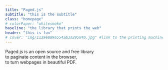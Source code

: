 ```yaml
---
title: "Paged.js"
subtitle: "this is the subtitle"
class: "homepage"
# colorPaper: "whitesmoke"
baseline: "the library that prints the web"
header: "this is fun"
# cover: "img/1139e889a554ab3a295840.jpg" #link to the printing machine we can update it through js and randomize it.
---
```



<!-- {{< pagedjs-logo class="content-logo" >}} -->

<!-- ## The js library that prints the web -->

<!-- ---  -->

<!-- {{< halftone src="img/intro.jpg" title="The house of printing sun" id="test">}} -->

<!-- {{<img class="print-machine" src="img/1139e889a554ab3a295840.jpg">}} -->

<!-- **Paged.js** is an open source and free library to paginate content in the browser, to turn webpages in beautiful PDF. If it's your first encounter with the project, you may want to [read a bit about how it came to life](about). You may also want to [test the library in our Codepen](https://codepen.io/collection/nVbYGB) or [follow the documentation](documentation). -->

<!-- Or maybe, you want to read the [latest news](posts/) around Paged.js and CSS print. -->

Paged.js is an open source and free library <br/>to paginate content in the browser,<br/>to turn webpages in beautiful PDF. 
